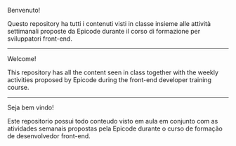 Benvenuto!

Questo repository ha tutti i contenuti visti in classe insieme alle attività settimanali 
proposte da Epicode durante il corso di formazione per sviluppatori front-end.


--------------------------------------------

Welcome!

This repository has all the content seen in class together with the weekly activities
proposed by Epicode during the front-end developer training course.


--------------------------------------------

Seja bem vindo! 

Este repositorio possui todo conteudo visto em aula em conjunto com as atividades semanais 
propostas pela Epicode durante o curso de formação de desenvolvedor front-end.



